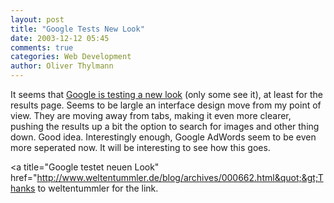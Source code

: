 ```yaml
---
layout: post
title: "Google Tests New Look"
date: 2003-12-12 05:45
comments: true
categories: Web Development
author: Oliver Thylmann
---
```



It seems that [Google is testing a new look](http://google.blogspace.com/newgooglelook) (only some see it), at least for the results page. Seems to be largle an interface design move from my point of view. They are moving away from tabs, making it even more clearer, pushing the results up a bit the option to search for images and other thing down. Good idea. Interestingly enough, Google AdWords seem to be even more seperated now. It will be interesting to see how this goes. 

&lt;a title=&quot;Google testet neuen Look&quot; href=&quot;http://www.weltentummler.de/blog/archives/000662.html&quot;&gt;Thanks to weltentummler for the link.



